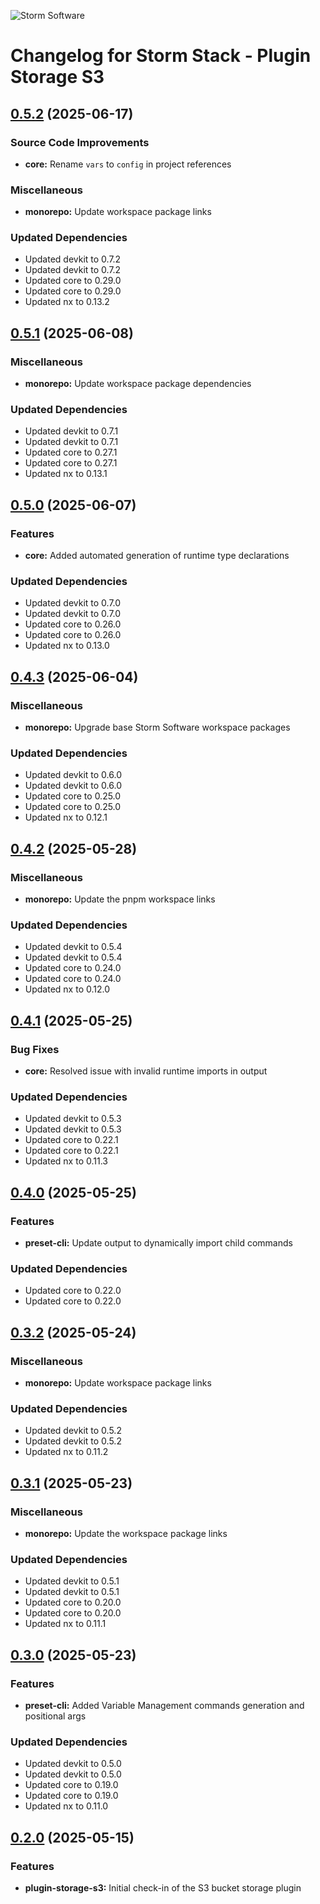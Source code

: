 ![Storm Software](https://public.storm-cdn.com/brand-banner.png)

# Changelog for Storm Stack - Plugin Storage S3

## [0.5.2](https://github.com/storm-software/storm-stack/releases/tag/plugin-storage-s3%400.5.2) (2025-06-17)

### Source Code Improvements

- **core:** Rename `vars` to `config` in project references

### Miscellaneous

- **monorepo:** Update workspace package links

### Updated Dependencies

- Updated devkit to 0.7.2
- Updated devkit to 0.7.2
- Updated core to 0.29.0
- Updated core to 0.29.0
- Updated nx to 0.13.2

## [0.5.1](https://github.com/storm-software/storm-stack/releases/tag/plugin-storage-s3%400.5.1) (2025-06-08)

### Miscellaneous

- **monorepo:** Update workspace package dependencies

### Updated Dependencies

- Updated devkit to 0.7.1
- Updated devkit to 0.7.1
- Updated core to 0.27.1
- Updated core to 0.27.1
- Updated nx to 0.13.1

## [0.5.0](https://github.com/storm-software/storm-stack/releases/tag/plugin-storage-s3%400.5.0) (2025-06-07)

### Features

- **core:** Added automated generation of runtime type declarations

### Updated Dependencies

- Updated devkit to 0.7.0
- Updated devkit to 0.7.0
- Updated core to 0.26.0
- Updated core to 0.26.0
- Updated nx to 0.13.0

## [0.4.3](https://github.com/storm-software/storm-stack/releases/tag/plugin-storage-s3%400.4.3) (2025-06-04)

### Miscellaneous

- **monorepo:** Upgrade base Storm Software workspace packages

### Updated Dependencies

- Updated devkit to 0.6.0
- Updated devkit to 0.6.0
- Updated core to 0.25.0
- Updated core to 0.25.0
- Updated nx to 0.12.1

## [0.4.2](https://github.com/storm-software/storm-stack/releases/tag/plugin-storage-s3%400.4.2) (2025-05-28)

### Miscellaneous

- **monorepo:** Update the pnpm workspace links

### Updated Dependencies

- Updated devkit to 0.5.4
- Updated devkit to 0.5.4
- Updated core to 0.24.0
- Updated core to 0.24.0
- Updated nx to 0.12.0

## [0.4.1](https://github.com/storm-software/storm-stack/releases/tag/plugin-storage-s3%400.4.1) (2025-05-25)

### Bug Fixes

- **core:** Resolved issue with invalid runtime imports in output

### Updated Dependencies

- Updated devkit to 0.5.3
- Updated devkit to 0.5.3
- Updated core to 0.22.1
- Updated core to 0.22.1
- Updated nx to 0.11.3

## [0.4.0](https://github.com/storm-software/storm-stack/releases/tag/plugin-storage-s3%400.4.0) (2025-05-25)

### Features

- **preset-cli:** Update output to dynamically import child commands

### Updated Dependencies

- Updated core to 0.22.0
- Updated core to 0.22.0

## [0.3.2](https://github.com/storm-software/storm-stack/releases/tag/plugin-storage-s3%400.3.2) (2025-05-24)

### Miscellaneous

- **monorepo:** Update workspace package links

### Updated Dependencies

- Updated devkit to 0.5.2
- Updated devkit to 0.5.2
- Updated nx to 0.11.2

## [0.3.1](https://github.com/storm-software/storm-stack/releases/tag/plugin-storage-s3%400.3.1) (2025-05-23)

### Miscellaneous

- **monorepo:** Update the workspace package links

### Updated Dependencies

- Updated devkit to 0.5.1
- Updated devkit to 0.5.1
- Updated core to 0.20.0
- Updated core to 0.20.0
- Updated nx to 0.11.1

## [0.3.0](https://github.com/storm-software/storm-stack/releases/tag/plugin-storage-s3%400.3.0) (2025-05-23)

### Features

- **preset-cli:** Added Variable Management commands generation and positional
  args

### Updated Dependencies

- Updated devkit to 0.5.0
- Updated devkit to 0.5.0
- Updated core to 0.19.0
- Updated core to 0.19.0
- Updated nx to 0.11.0

## [0.2.0](https://github.com/storm-software/storm-stack/releases/tag/plugin-storage-s3%400.2.0) (2025-05-15)

### Features

- **plugin-storage-s3:** Initial check-in of the S3 bucket storage plugin
